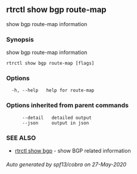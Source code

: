 ## rtrctl show bgp route-map

show bgp route-map information

### Synopsis


show bgp route-map information

```
rtrctl show bgp route-map [flags]
```

### Options

```
  -h, --help   help for route-map
```

### Options inherited from parent commands

```
      --detail   detailed output
      --json     output in json
```

### SEE ALSO
* [rtrctl show bgp](rtrctl_show_bgp.md)	 - show BGP related information

###### Auto generated by spf13/cobra on 27-May-2020
